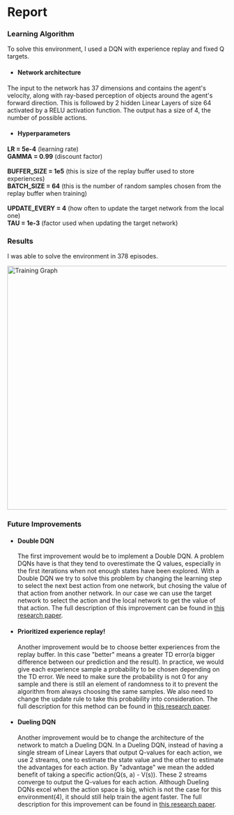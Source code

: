 # Report

### Learning Algorithm

To solve this environment, I used a DQN with experience replay and fixed Q targets.

- #### Network architecture
The input to the network has 37 dimensions and contains the agent's velocity, along with ray-based perception of objects around the agent's forward direction. This is followed by 2 hidden Linear Layers of size 64 activated by a RELU activation function. The output has a size of 4, the number of possible actions.


- #### Hyperparameters

<strong>LR = 5e-4</strong> (learning rate)\
<strong>GAMMA = 0.99</strong> (discount factor)\
\
<strong>BUFFER_SIZE = 1e5</strong> (this is size of the replay buffer used to store experiences)\
<strong>BATCH_SIZE = 64</strong> (this is the number of random samples chosen from the replay buffer when training)\
\
<strong>UPDATE_EVERY = 4</strong> (how often to update the target network from the local one)\
<strong>TAU = 1e-3</strong> (factor used when updating the target network)


### Results

I was able to solve the environment in 378 episodes.

<img width="560" alt="Training Graph" src="https://github.com/vladfatu/project-navigation-udacity/assets/1000350/f870c385-c906-4fdb-b0bf-e085a23ef3b2">

### Future Improvements

- #### Double DQN
  The first improvement would be to implement a Double DQN. A problem DQNs have is that they tend to overestimate the Q values, especially in the first iterations when not enough states have been explored. With a Double DQN we try to solve this problem by changing the learning step to select the next best action from one network, but chosing the value of that action from another network. In our case we can use the target network to select the action and the local network to get the value of that action. The full description of this improvement can be found in [this research paper](https://arxiv.org/abs/1509.06461).

- #### Prioritized experience replay!
  Another improvement would be to choose better experiences from the replay buffer. In this case "better" means a greater TD error(a bigger difference between our prediction and the result). In practice, we would give each experience sample a probability to be chosen depending on the TD error. We need to make sure the probability is not 0 for any sample and there is still an element of randomness to it to prevent the algorithm from always choosing the same samples. We also need to change the update rule to take this probability into consideration. The full description for this method can be found in [this research paper](https://arxiv.org/abs/1511.05952).
  
- #### Dueling DQN
  Another improvement would be to change the architecture of the network to match a Dueling DQN. In a Dueling DQN, instead of having a single stream of Linear Layers that output Q-values for each action, we use 2 streams, one to estimate the state value and the other to estimate the advantages for each action. By "advantage" we mean the added benefit of taking a specific action(Q(s, a) - V(s)). These 2 streams converge to output the Q-values for each action. Although Dueling DQNs excel when the action space is big, which is not the case for this environment(4), it should still help train the agent faster. The full description for this improvement can be found in [this research paper](https://arxiv.org/abs/1511.06581).

